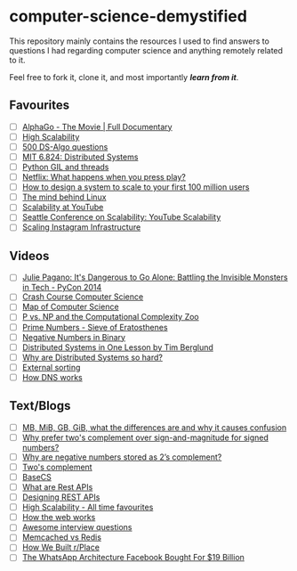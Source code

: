 # computer-science-demystified
This repository mainly contains the resources I used to find answers to questions I had regarding computer science and anything remotely related to it.

Feel free to fork it, clone it, and most importantly ***learn from it***.


## Favourites
- [ ] [AlphaGo - The Movie | Full Documentary](https://www.youtube.com/watch?v=WXuK6gekU1Y&ab_channel=DeepMind)
- [ ] [High Scalability](http://highscalability.com/all-time-favorites/)
- [ ] [500 DS-Algo questions](https://www.quora.com/q/techiedelight/500-Data-Structures-and-Algorithms-interview-questions-and-their-solutions)
- [ ] [MIT 6.824: Distributed Systems](https://www.youtube.com/channel/UC_7WrbZTCODu1o_kfUMq88g)
- [ ] [Python GIL and threads](https://opensource.com/article/17/4/grok-gil)
- [ ] [Netflix: What happens when you press play?](http://highscalability.com/blog/2017/12/11/netflix-what-happens-when-you-press-play.html)
- [ ] [How to design a system to scale to your first 100 million users](https://levelup.gitconnected.com/how-to-design-a-system-to-scale-to-your-first-100-million-users-4450a2f9703d)
- [ ] [The mind behind Linux](https://www.youtube.com/watch?v=o8NPllzkFhE&ab_channel=TED)
- [ ] [Scalability at YouTube](https://www.youtube.com/watch?v=G-lGCC4KKok&ab_channel=NextDayVideo)
- [ ] [Seattle Conference on Scalability: YouTube Scalability](https://www.youtube.com/watch?v=w5WVu624fY8&ab_channel=GoogleTalksArchive)
- [ ] [Scaling Instagram Infrastructure](https://www.youtube.com/watch?v=hnpzNAPiC0E&t=888s&ab_channel=InfoQ)

## Videos
- [ ] [Julie Pagano: It's Dangerous to Go Alone: Battling the Invisible Monsters in Tech - PyCon 2014](https://www.youtube.com/watch?v=1i8ylq4j_EY&ab_channel=PyCon2014)
- [ ] [Crash Course Computer Science](https://www.youtube.com/watch?v=tpIctyqH29Q&list=PLH2l6uzC4UEW0s7-KewFLBC1D0l6XRfye&ab_channel=CrashCourse)
- [ ] [Map of Computer Science](https://www.youtube.com/watch?v=SzJ46YA_RaA)
- [ ] [P vs. NP and the Computational Complexity Zoo](https://www.youtube.com/watch?v=YX40hbAHx3s)
- [ ] [Prime Numbers - Sieve of Eratosthenes](https://www.youtube.com/watch?v=V08g_lkKj6Q&ab_channel=Region10ESC)
- [ ] [Negative Numbers in Binary](https://www.youtube.com/watch?v=dHB7jFjESLY&ab_channel=MrPowell%27sComputerScienceChannel)
- [ ] [Distributed Systems in One Lesson by Tim Berglund](https://www.youtube.com/watch?v=Y6Ev8GIlbxc&list=PLCC5Pelx5O_LNhdyqFFHHeeDCDap3ZYqC&index=3&ab_channel=DevoxxPoland)
- [ ] [Why are Distributed Systems so hard?](https://www.youtube.com/watch?v=uTJvMRR40Ag&list=PLCC5Pelx5O_LNhdyqFFHHeeDCDap3ZYqC&index=5&ab_channel=DevOpsDaysLondon)
- [ ] [External sorting](https://www.youtube.com/watch?v=Bp7fGofslng&ab_channel=GATEAppliedCourse)
- [ ] [How DNS works](https://www.youtube.com/watch?v=72snZctFFtA&ab_channel=DNSMadeEasyVideos)

## Text/Blogs
- [ ] [MB, MiB, GB, GiB, what the differences are and why it causes confusion](http://www.andrewwhyman.com/blog/rants/mb-mib-gb-gib-what-the-differences-are-and-why-it-causes-confusion/)
- [ ] [Why prefer two's complement over sign-and-magnitude for signed numbers?](https://stackoverflow.com/questions/1125304/why-prefer-twos-complement-over-sign-and-magnitude-for-signed-numbers#:~:text=Two's%20complement%20allows%20negative%20and,together%20without%20any%20special%20logic.&text=This%20means%20that%20subtraction%20and,same%20circuit%20in%20the%20cpu.)
- [ ] [Why are negative numbers stored as 2’s complement?](https://www.geeksforgeeks.org/why-are-negative-numbers-stored-as-2s-complement/)
- [ ] [Two's complement](http://www.cs.cornell.edu/~tomf/notes/cps104/twoscomp.html)
- [ ] [BaseCS](https://medium.com/basecs) 
- [ ] [What are Rest APIs](https://tutorialedge.net/software-eng/what-is-a-rest-api/)
- [ ] [Designing REST APIs](https://tutorialedge.net/software-eng/designing-a-rest-api/)
- [ ] [High Scalability - All time favourites](http://highscalability.com/all-time-favorites/)
- [ ] [How the web works](https://github.com/vasanthk/how-web-works)
- [ ] [Awesome interview questions](https://github.com/DopplerHQ/awesome-interview-questions)
- [ ] [Memcached vs Redis](https://stackoverflow.com/questions/10558465/memcached-vs-redis)
- [ ] [How We Built r/Place](https://redditblog.com/2017/04/13/how-we-built-rplace/)
- [ ] [The WhatsApp Architecture Facebook Bought For $19 Billion](http://highscalability.com/blog/2014/2/26/the-whatsapp-architecture-facebook-bought-for-19-billion.html)

